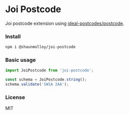 # Joi Postcode

Joi postcode extension using [ideal-postcodes/postcode](https://github.com/ideal-postcodes/postcode).

### Install

```sh
npm i @shaunmolloy/joi-postcode
```

### Basic usage

```js
import JoiPostcode from 'joi-postcode';

const schema = JoiPostcode.string();
schema.validate('SW1A 2AA');
```

### License

MIT
